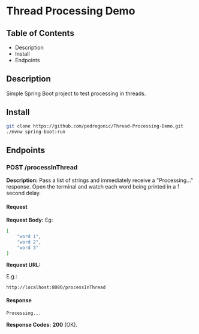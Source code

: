 # Thread Processing  Demo

## Table of Contents

- Description
- Install
- Endpoints

## Description

Simple Spring Boot project to test processing in threads.

## Install

```bash
git clone https://github.com/pedrogonic/Thread-Processing-Demo.git
./mvnw spring-boot:run
```

## Endpoints 

### POST /processInThread

**Description:** Pass a list of strings and immediately receive a "Processing..." response. Open the terminal and watch each word being printed in a 1 second delay.

#### Request

**Request Body:**
Eg:
```bash
[
	"word 1",
	"word 2",
	"word 3"
]
```
**Request URL:**

E.g.:
```shell
http://localhost:8080/processInThread
```

#### Response

```bash
Processing...
```

**Response Codes:** **200** (OK).


